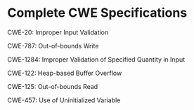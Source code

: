 

# Complete CWE Specifications

CWE-20: Improper Input Validation

CWE-787: Out-of-bounds Write

CWE-1284: Improper Validation of Specified Quantity in Input

CWE-122: Heap-based Buffer Overflow

CWE-125: Out-of-bounds Read

CWE-457: Use of Uninitialized Variable